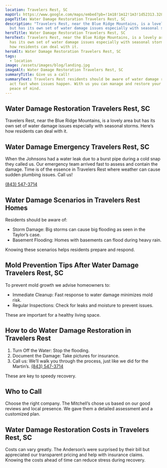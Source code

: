 ```yaml
---
location: Travelers Rest, SC
mapUrl: https://www.google.com/maps/embed?pb=!1m18!1m12!1m3!1d52313.32803103615!2d-82.4838857149133!3d34.967058910220125!2m3!1f0!2f0!3f0!3m2!1i1024!2i768!4f13.1!3m3!1m2!1s0x8858323ffec57f4b%3A0x79d9f23330b14a4a!2sTravelers%20Rest%2C%20SC%2C%20USA!5e0!3m2!1sen!2sph!4v1728738626692!5m2!1sen!2sph
pageTitle: Water Damage Restoration Travelers Rest, SC
description: "Travelers Rest, near the Blue Ridge Mountains, is a lovely area
  but has its own set of water damage issues especially with seasonal storms. "
heroTitle: Water Damage Restoration Travelers Rest, SC
heroText: Travelers Rest, near the Blue Ridge Mountains, is a lovely area but
  has its own set of water damage issues especially with seasonal storms. Here’s
  how residents can deal with it.
heroAlt: Water Damage Restoration Travelers Rest, SC
tags:
  - location
image: /assets/images/blog/landing.jpg
imageAlt: Water Damage Restoration Travelers Rest, SC
summaryTitle: Give us a call!
summaryText: Travelers Rest residents should be aware of water damage risks and
  act fast when issues happen. With us you can manage and restore your home with
  peace of mind.
---
```

## Water Damage Restoration Travelers Rest, SC

Travelers Rest, near the Blue Ridge Mountains, is a lovely area but has its own set of water damage issues especially with seasonal storms. Here’s how residents can deal with it.

## Water Damage Emergency Travelers Rest, SC

When the Johnsons had a water leak due to a burst pipe during a cold snap they called us. Our emergency team arrived fast to assess and contain the damage. Time is of the essence in Travelers Rest where weather can cause sudden plumbing issues. Call us! 

[(843) 547-3714](tel:8435473714)

## Water Damage Scenarios in Travelers Rest Homes

Residents should be aware of:

* Storm Damage: Big storms can cause big flooding as seen in the Taylor’s case.
* Basement Flooding: Homes with basements can flood during heavy rain.

Knowing these scenarios helps residents prepare and respond.

## Mold Prevention Tips After Water Damage Travelers Rest, SC

To prevent mold growth we advise homeowners to:

* Immediate Cleanup: Fast response to water damage minimizes mold risk.
* Regular Inspections: Check for leaks and moisture to prevent issues.

These are important for a healthy living space.

## How to do Water Damage Restoration in Travelers Rest

1. Turn Off the Water: Stop the flooding.
2. Document the Damage: Take pictures for insurance.
3. Call us: We’ll walk you through the process, just like we did for the Martin’s. [(843) 547-3714](tel:8435473714)

These are key to speedy recovery.

## Who to Call

Choose the right company. The Mitchell’s chose us based on our good reviews and local presence. We gave them a detailed assessment and a customized plan.

## Water Damage Restoration Costs in Travelers Rest, SC

Costs can vary greatly. The Anderson’s were surprised by their bill but appreciated our transparent pricing and help with insurance claims. Knowing the costs ahead of time can reduce stress during recovery.
